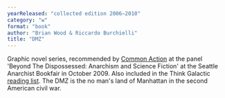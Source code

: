 ```yaml
---
yearReleased: "collected edition 2006–2010"
category: "w"
format: "book"
author: "Brian Wood & Riccardo Burchielli"
title: "DMZ"
---
```

Graphic novel series, recommended by <a href="http://nwsfsnews.blogspot.com/2009/10/i-wanna-read-sf-anarchy.html"> Common Action</a> at the panel 'Beyond The Dispossessed: Anarchism and Science  Fiction' at the Seattle Anarchist Bookfair in October 2009. Also included in the  Think Galactic <a href="http://thinkgalactic.org/reading-lists/by-author/"> reading list</a>. The DMZ is the no  man's land of Manhattan in the second American civil war.
 